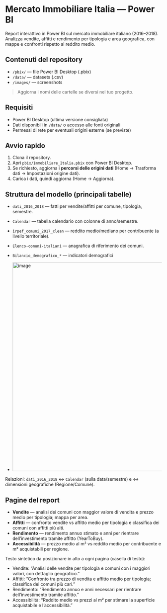 # Mercato Immobiliare Italia — Power BI

Report interattivo in Power BI sul mercato immobiliare italiano (2016–2018).  
Analizza vendite, affitti e rendimento per tipologia e area geografica, con mappe e confronti rispetto al reddito medio.

## Contenuti del repository

- `/pbix/` — file Power BI Desktop (.pbix)
- `/data/` — datasets (.csv)
- `/images/` — screenshots

> Aggiorna i nomi delle cartelle se diversi nel tuo progetto.

## Requisiti

- Power BI Desktop (ultima versione consigliata)
- Dati disponibili in `/data/` o accesso alle fonti originali
- Permessi di rete per eventuali origini esterne (se previste)

## Avvio rapido

1. Clona il repository.
2. Apri `pbix/Immobiliare_Italia.pbix` con Power BI Desktop.
3. Se richiesto, aggiorna i **percorsi delle origini dati** (Home → Trasforma dati → Impostazioni origine dati).
4. Carica i dati, quindi aggiorna (Home → Aggiorna).

## Struttura del modello (principali tabelle)

- `dati_2016_2018` — fatti per vendite/affitti per comune, tipologia, semestre.
- `Calendar` — tabella calendario con colonne di anno/semestre.
- `irpef_comuni_2017_clean` — reddito medio/mediano per contribuente (a livello territoriale).
- `Elenco-comuni-italiani` — anagrafica di riferimento dei comuni.
- `Bilancio_demografico_*` — indicatori demografici 

- <img width="1123" height="672" alt="image" src="https://github.com/user-attachments/assets/9b0343a9-666f-4b3a-b0fb-80a80a2f2860" />


Relazioni: `dati_2016_2018` ↔ `Calendar` (sulla data/semestre) e ↔ dimensioni geografiche (Regione/Comune).

## Pagine del report

- **Vendite** — analisi dei comuni con maggior valore di vendita e prezzo medio per tipologia; mappa per area.
- **Affitti** — confronto vendite vs affitto medio per tipologia e classifica dei comuni con affitti più alti.
- **Rendimento** — rendimento annuo stimato e anni per rientrare dell’investimento tramite affitto (YearToBuy).
- **Accessibilità** — prezzo medio al m² vs reddito medio per contribuente e m² acquistabili per regione.

Testo sintetico da posizionare in alto a ogni pagina (casella di testo):
- Vendite: “Analisi delle vendite per tipologia e comuni con i maggiori valori, con dettaglio geografico.”
- Affitti: “Confronto tra prezzo di vendita e affitto medio per tipologia; classifica dei comuni più cari.”
- Rendimento: “Rendimento annuo e anni necessari per rientrare dell’investimento tramite affitto.”
- Accessibilità: “Reddito medio vs prezzi al m² per stimare la superficie acquistabile e l’accessibilità.”
